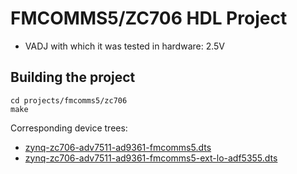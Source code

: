 <!-- no_build_example, no_no_os -->

# FMCOMMS5/ZC706 HDL Project

- VADJ with which it was tested in hardware: 2.5V

## Building the project

```
cd projects/fmcomms5/zc706
make
```

Corresponding device trees:
- [zynq-zc706-adv7511-ad9361-fmcomms5.dts](https://github.com/analogdevicesinc/linux/blob/main/arch/arm/boot/dts/xilinx/zynq-zc706-adv7511-ad9361-fmcomms5.dts)
- [zynq-zc706-adv7511-ad9361-fmcomms5-ext-lo-adf5355.dts](https://github.com/analogdevicesinc/linux/blob/main/arch/arm/boot/dts/xilinx/zynq-zc706-adv7511-ad9361-fmcomms5-ext-lo-adf5355.dts)